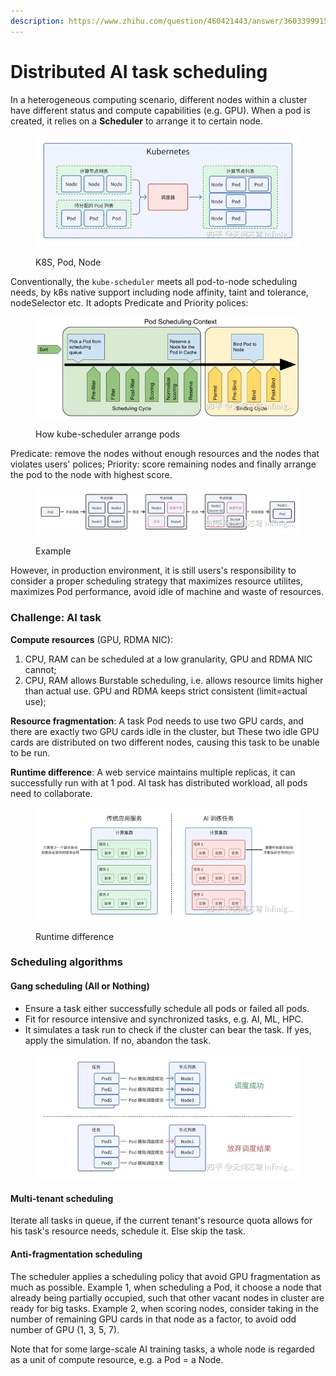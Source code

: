 ```yaml
---
description: https://www.zhihu.com/question/460421443/answer/3603399915
---
```


# Distributed AI task scheduling

In a heterogeneous computing scenario, different nodes within a cluster have different status and compute capabilities (e.g. GPU). When a pod is created, it relies on a **Scheduler** to arrange it to certain node.&#x20;

<figure><img src="../.gitbook/assets/image (3).png" alt=""><figcaption><p>K8S, Pod, Node</p></figcaption></figure>

Conventionally, the `kube-scheduler` meets all pod-to-node scheduling needs, by k8s native support including node affinity, taint and tolerance, nodeSelector etc. It adopts Predicate and Priority polices:

<figure><img src="../.gitbook/assets/image (1) (1) (1) (1).png" alt=""><figcaption><p>How kube-scheduler arrange pods</p></figcaption></figure>

Predicate: remove the nodes without enough resources and the nodes that violates users' polices; Priority: score remaining nodes and finally arrange the pod to the node with highest score.

<figure><img src="../.gitbook/assets/image (3) (1).png" alt=""><figcaption><p>Example</p></figcaption></figure>

However, in production environment, it is still users's responsibility to consider a proper scheduling strategy that maximizes resource utilites, maximizes Pod performance, avoid idle of machine and waste of resources.

### Challenge: AI task

**Compute resources** (GPU, RDMA NIC):

1. CPU, RAM can be scheduled at a low granularity, GPU and RDMA NIC cannot;
2. CPU, RAM allows Burstable scheduling, i.e. allows resource limits higher than actual use. GPU and RDMA keeps strict consistent (limit=actual use);

**Resource fragmentation**: A task Pod needs to use two GPU cards, and there are exactly two GPU cards idle in the cluster, but These two idle GPU cards are distributed on two different nodes, causing this task to be unable to be run.&#x20;

**Runtime difference**: A web service maintains multiple replicas, it can successfully run with at 1 pod. AI task has distributed workload, all pods need to collaborate.

<figure><img src="../.gitbook/assets/image (4).png" alt=""><figcaption><p>Runtime difference</p></figcaption></figure>

### Scheduling algorithms

#### Gang scheduling (All or Nothing)

* Ensure a task either successfully schedule all pods or failed all pods.
* Fit for resource intensive and synchronized tasks, e.g. AI, ML, HPC.
* It simulates a task run to check if the cluster can bear the task. If yes, apply the simulation. If no, abandon the task.&#x20;

<figure><img src="../.gitbook/assets/image (5).png" alt=""><figcaption></figcaption></figure>

#### Multi-tenant scheduling

Iterate all tasks in queue, if the current tenant's resource quota allows for his task's resource needs, schedule it. Else skip the task.

#### Anti-fragmentation scheduling

The scheduler applies a scheduling policy that avoid GPU fragmentation as much as possible. Example 1, when scheduling a Pod, it choose a node that already being partially occupied, such that other vacant nodes in cluster are ready for big tasks. Example 2, when scoring nodes, consider taking in the number of remaining GPU cards in that node as a factor, to avoid odd number of GPU (1, 3, 5, 7).

Note that for some large-scale AI training tasks, a whole node is regarded as a unit of compute resource, e.g. a Pod = a Node.

